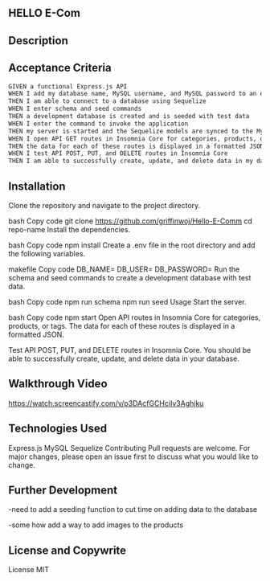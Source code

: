 
##  HELLO E-Com

## Description


## Acceptance Criteria
```md
GIVEN a functional Express.js API
WHEN I add my database name, MySQL username, and MySQL password to an environment variable file
THEN I am able to connect to a database using Sequelize
WHEN I enter schema and seed commands
THEN a development database is created and is seeded with test data
WHEN I enter the command to invoke the application
THEN my server is started and the Sequelize models are synced to the MySQL database
WHEN I open API GET routes in Insomnia Core for categories, products, or tags
THEN the data for each of these routes is displayed in a formatted JSON
WHEN I test API POST, PUT, and DELETE routes in Insomnia Core
THEN I am able to successfully create, update, and delete data in my database
```
## Installation
Clone the repository and navigate to the project directory.

bash
Copy code
git clone https://github.com/griffinwoj/Hello-E-Comm
cd repo-name
Install the dependencies.

bash
Copy code
npm install
Create a .env file in the root directory and add the following variables.

makefile
Copy code
DB_NAME=<database-name>
DB_USER=<mysql-username>
DB_PASSWORD=<mysql-password>
Run the schema and seed commands to create a development database with test data.

bash
Copy code
npm run schema
npm run seed
Usage
Start the server.

bash
Copy code
npm start
Open API routes in Insomnia Core for categories, products, or tags. The data for each of these routes is displayed in a formatted JSON.

Test API POST, PUT, and DELETE routes in Insomnia Core. You should be able to successfully create, update, and delete data in your database.

## Walkthrough Video
https://watch.screencastify.com/v/p3DAcfGCHciIv3Aghjku


## Technologies Used
Express.js
MySQL
Sequelize
Contributing
Pull requests are welcome. For major changes, please open an issue first to discuss what you would like to change.

## Further Development
-need to add a seeding function to cut time on adding data to the database

-some how add a way to add images to the products

## License and Copywrite

License
MIT